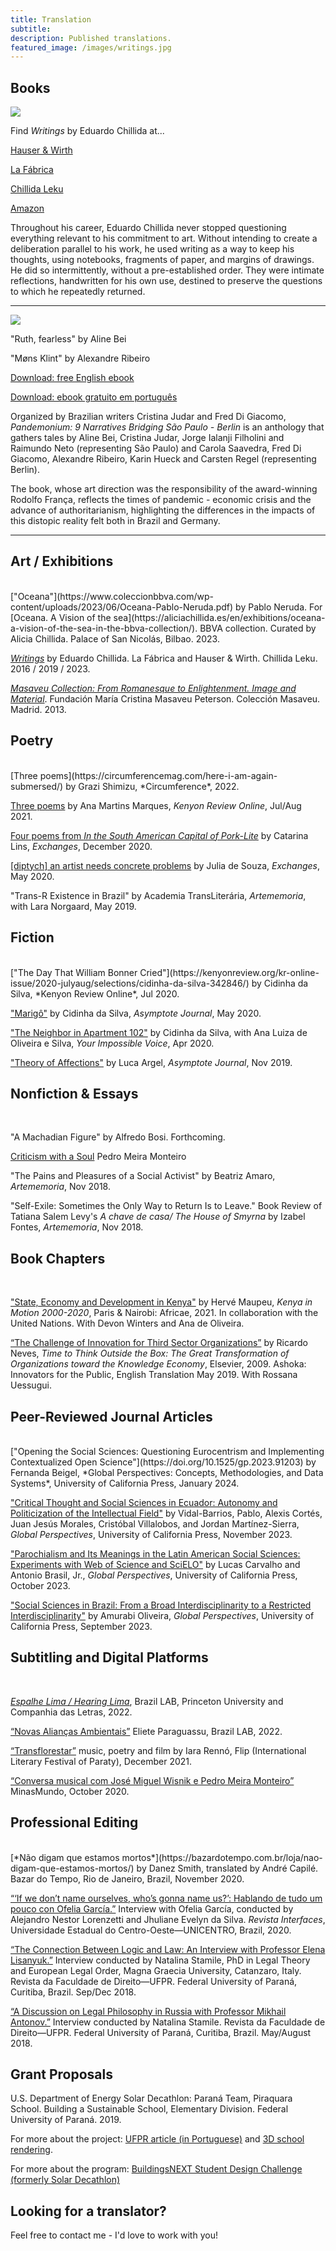 ```yaml
---
title: Translation 
subtitle: 
description: Published translations.
featured_image: /images/writings.jpg
---
```


## Books 

![](/images/writings.jpg)

Find *Writings* by Eduardo Chillida at...<br>

[Hauser & Wirth](https://shop.hauserwirth.com/products/eduardo-chillida-writings)<br>

[La Fábrica](https://tienda.lafabrica.com/ensayo-arte-y-fotografia/5505-writings-eduardo-chillida-9788417769109.html) <br>

[Chillida Leku](https://shop.museochillidaleku.com/products/escritos) <br>

[Amazon](https://www.amazon.com/Eduardo-Chillida-Writings/dp/8417769102) <br>

Throughout his career, Eduardo Chillida never stopped questioning everything relevant to his commitment to art. Without intending to create a deliberation parallel to his work, he used writing as a way to keep his thoughts, using notebooks, fragments of paper, and margins of drawings. He did so intermittently, without a pre-established order. They were intimate reflections, handwritten for his own use, destined to preserve the questions to which he repeatedly returned.

<hr>

![](/images/Pandemonium.jpeg)

"Ruth, fearless" by Aline Bei 

"Møns Klint" by Alexandre Ribeiro 

[Download: free English ebook](https://www.freddigiacomo.com.br/_files/ugd/bf854b_f273af374419441e822526f4eec1b38a.pdf)

[Download: ebook gratuito em português](https://www.freddigiacomo.com.br/_files/ugd/bf854b_7a2ef8fad8da4d0ca71e0ce5af7593a0.pdf)

Organized by  Brazilian writers Cristina Judar and Fred Di Giacomo, *Pandemonium: 9 Narratives Bridging São Paulo - Berlin* is an anthology that gathers tales by Aline Bei, Cristina Judar, Jorge Ialanji Filholini and Raimundo Neto (representing São Paulo) and Carola Saavedra, Fred Di Giacomo, Alexandre Ribeiro, Karin Hueck and Carsten Regel (representing Berlin).
 
The book, whose art direction was the responsibility of the award-winning Rodolfo França, reflects the times of pandemic - economic crisis and the advance of authoritarianism, highlighting the differences in the impacts of this distopic reality felt both in Brazil and Germany.


<hr> 

## Art / Exhibitions 
<br>
["Oceana"](https://www.coleccionbbva.com/wp-content/uploads/2023/06/Oceana-Pablo-Neruda.pdf) by Pablo Neruda. For [Oceana. A Vision of the sea](https://aliciachillida.es/en/exhibitions/oceana-a-vision-of-the-sea-in-the-bbva-collection/). BBVA collection. Curated by Alicia Chillida. Palace of San Nicolás, Bilbao. 2023. 

[*Writings*](https://shop.museochillidaleku.com/en-us/products/escritos) by Eduardo Chillida. La Fábrica and Hauser & Wirth. Chillida Leku. 2016 / 2019 / 2023. 

[*Masaveu Collection: From Romanesque to Enlightenment. Image and Material*](https://www.youtube.com/watch?v=m-LImZQpQ8M). Fundación María Cristina Masaveu Peterson. Colección Masaveu. Madrid. 2013. 


## Poetry
<br>
[Three poems](https://circumferencemag.com/here-i-am-again-submersed/) by Grazi Shimizu, *Circumference*, 2022. 
<br>

[Three poems](https://kenyonreview.org/kr-online-issue/2021-julyaug/selections/ana-martins-marques-763879/) by Ana Martins Marques, *Kenyon Review Online*, Jul/Aug 2021. 
<br>

[Four poems from *In the South American Capital of Pork-Lite*](https://wayback.archive-it.org/824/20240707051008/https://exchanges.uiowa.edu/issues/tether/) by Catarina Lins, *Exchanges*, December 2020.  


[[diptych] an artist needs concrete problems](https://wayback.archive-it.org/824/20240707045609/https://exchanges.uiowa.edu/issues/enclosures/) by Julia de Souza, *Exchanges*, May 2020.  

"Trans-R Existence in Brazil" by Academia TransLiterária, *Artememoria*, with Lara Norgaard, May 2019.


## Fiction 
<br>
["The Day That William Bonner Cried"](https://kenyonreview.org/kr-online-issue/2020-julyaug/selections/cidinha-da-silva-342846/) by Cidinha da Silva, *Kenyon Review Online*, Jul 2020. 

["Marigô"](https://www.asymptotejournal.com/blog/2020/05/19/translation-tuesday-marigo-by-cidinha-da-silva/) by Cidinha da Silva, *Asymptote Journal*, May 2020. 

["The Neighbor in Apartment 102"](http://www.yourimpossiblevoice.com/the-neighbor-in-apartment-102/) by Cidinha da Silva, with Ana Luiza de Oliveira e Silva, *Your Impossible Voice*, Apr 2020. 

["Theory of Affections"](https://www.asymptotejournal.com/blog/2019/11/19/translation-tuesday-theory-of-affections-by-luca-argel/) by Luca Argel, *Asymptote Journal*, Nov 2019. 


## Nonfiction & Essays
<br>

"A Machadian Figure" by Alfredo Bosi. Forthcoming. 

[Criticism with a Soul](https://piaui.folha.uol.com.br/materia/criticism-with-soul/) Pedro Meira Monteiro 

"The Pains and Pleasures of a Social Activist" by Beatriz Amaro, *Artememoria*, Nov 2018.

"Self-Exile: Sometimes the Only Way to Return Is to Leave." Book Review of Tatiana Salem Levy's *A chave de casa/ The House of Smyrna* by Izabel Fontes, *Artememoria*, Nov 2018. 


## Book Chapters
<br>

["State, Economy and Development in Kenya"](https://books.openedition.org/africae/2420?lang=en) by Hervé Maupeu, *Kenya in Motion 2000-2020*, Paris & Nairobi: Africae, 2021. In collaboration with the United Nations. With Devon Winters and Ana de Oliveira.  

[“The Challenge of Innovation for Third Sector Organizations”](https://danielpersia.github.io/images/Neves_ThinkOutsidetheBox.pdf) by Ricardo Neves, *Time to Think Outside the Box: The Great Transformation of Organizations toward the Knowledge Economy*, Elsevier, 2009. Ashoka: Innovators for the Public, English Translation May 2019. With Rossana Uessugui. 


## Peer-Reviewed Journal Articles
<br>
["Opening the Social Sciences: Questioning Eurocentrism and Implementing Contextualized Open Science"](https://doi.org/10.1525/gp.2023.91203) by Fernanda Beigel, *Global Perspectives: Concepts, Methodologies, and Data Systems*, University of California Press, January 2024.
<br>

["Critical Thought and Social Sciences in Ecuador: Autonomy and Politicization of the Intellectual Field"](https://doi.org/10.1525/gp.2023.88387) by Vidal-Barrios, Pablo, Alexis Cortés, Juan Jesús Morales, Cristóbal Villalobos, and Jordan Martínez-Sierra, *Global Perspectives*, University of California Press, November 2023.
<br>

["Parochialism and Its Meanings in the Latin American Social Sciences: Experiments with Web of Science and SciELO"](https://doi.org/10.1525/gp.2023.88389) by Lucas Carvalho and Antonio Brasil, Jr., *Global Perspectives*, University of California Press, October 2023. 
<br>

["Social Sciences in Brazil: From a Broad Interdisciplinarity to a Restricted Interdisciplinarity"](https://doi.org/10.1525/gp.2023.87794) by Amurabi Oliveira, *Global Perspectives*, University of California Press, September 2023.


## Subtitling and Digital Platforms 
<br>

[*Espalhe Lima / Hearing Lima*](https://www.espalhelima.com.br/en/), Brazil LAB, Princeton University and Companhia das Letras, 2022.

[“Novas Alianças Ambientais”](https://www.youtube.com/watch?v=b3oRDCTXJWk) Eliete Paraguassu, Brazil LAB, 2022. 

[“Transflorestar”](https://www.youtube.com/watch?v=WlfKsizNA7I) music, poetry and film by Iara Rennó, Flip (International Literary Festival of Paraty), December 2021. 

[“Conversa musical com José Miguel Wisnik e Pedro Meira Monteiro”](https://www.youtube.com/watch?v=OhmrFM-v4yk) MinasMundo, October 2020. 


## Professional Editing 
<br>
[*Não digam que estamos mortos*](https://bazardotempo.com.br/loja/nao-digam-que-estamos-mortos/) by Danez Smith, translated by André Capilé. Bazar do Tempo, Rio de Janeiro, Brazil, November 2020. 

[“‘If we don’t name ourselves, who’s gonna name us?’: Hablando de tudo um pouco con Ofelia García.”](https://revistas.unicentro.br/index.php/revista_interfaces/article/view/6140/4451) Interview with Ofelia García, conducted by Alejandro Nestor Lorenzetti and Jhuliane Evelyn da Silva. *Revista Interfaces*, Universidade Estadual do Centro-Oeste—UNICENTRO, Brazil, 2020. 

[“The Connection Between Logic and Law: An Interview with Professor Elena Lisanyuk.”](https://revistas.ufpr.br/direito/article/download/62286/37393) Interview conducted by Natalina Stamile, PhD in Legal Theory and European Legal Order, Magna Graecia University, Catanzaro, Italy. Revista da Faculdade de Direito—UFPR. Federal University of Paraná, Curitiba, Brazil. Sep/Dec 2018. 

[“A Discussion on Legal Philosophy in Russia with Professor Mikhail Antonov.”](https://www.google.com/url?sa=t&rct=j&q=&esrc=s&source=web&cd=&ved=2ahUKEwj_q8mfleH9AhVYjIkEHTc7BzoQFnoECAUQAQ&url=https%3A%2F%2Frevistas.ufpr.br%2Fdireito%2Farticle%2Fdownload%2F59369%2F35979&usg=AOvVaw0h_gvEGSE36xvC0k4qKMsz) Interview conducted by Natalina Stamile. Revista da Faculdade de Direito—UFPR. Federal University of Paraná, Curitiba, Brazil. May/August 2018. 


## Grant Proposals 

U.S. Department of Energy Solar Decathlon: Paraná Team, Piraquara School. Building a Sustainable School, Elementary Division. Federal University of Paraná. 2019. 

For more about the project: [UFPR article (in Portuguese)](https://ufpr.br/escola-mais-sustentavel-projetada-pela-ufpr-com-tecnologia-inedita-deve-ser-construida-em-piraquara/) and [3D school rendering](https://www.youtube.com/watch?v=2mwXJ2FAIv0). 

For more about the program: [BuildingsNEXT Student Design Challenge (formerly Solar Decathlon)](https://www.solardecathlon.gov)


## Looking for a translator? 

Feel free to contact me - I'd love to work with you!
